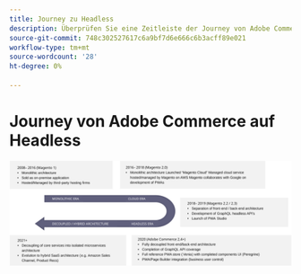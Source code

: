```yaml
---
title: Journey zu Headless
description: Überprüfen Sie eine Zeitleiste der Journey von Adobe Commerce, um Headless-Architekturen zu unterstützen.
source-git-commit: 748c302527617c6a9bf7d6e666c6b3acff89e021
workflow-type: tm+mt
source-wordcount: '28'
ht-degree: 0%

---
```



# Journey von Adobe Commerce auf Headless

![Zeitablauf der Reise von Adobe Commerce zu einer Headless-Architektur](../../../assets/playbooks/journey-to-headless.svg)
